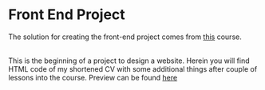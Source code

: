 # Front End Project #
The solution for creating the front-end project comes from [this](udemy.com/course/the-complete-web-development-bootcamp/) course.

<br> This is the beginning of a project to design a website. Herein you will find HTML code of my shortened CV with some additional things after couple of lessons into the course. Preview can be found [here ](https://aurimas13.github.io/front-end-web/) </br>
